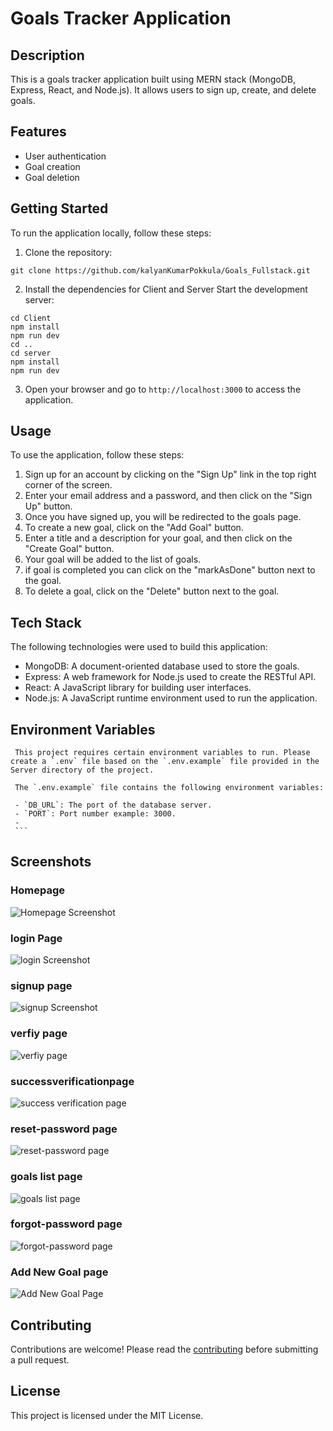 # Goals Tracker Application

## Description

This is a goals tracker application built using MERN stack (MongoDB, Express, React, and Node.js). It allows users to sign up, create, and delete goals.

## Features

- User authentication
- Goal creation
- Goal deletion

## Getting Started

To run the application locally, follow these steps:

1. Clone the repository:

```
git clone https://github.com/kalyanKumarPokkula/Goals_Fullstack.git
```

2. Install the dependencies for Client and Server Start the development server:

```
cd Client
npm install
npm run dev
cd ..
cd server
npm install
npm run dev
```

3. Open your browser and go to `http://localhost:3000` to access the application.

## Usage

To use the application, follow these steps:

1. Sign up for an account by clicking on the "Sign Up" link in the top right corner of the screen.
2. Enter your email address and a password, and then click on the "Sign Up" button.
3. Once you have signed up, you will be redirected to the goals page.
4. To create a new goal, click on the "Add Goal" button.
5. Enter a title and a description for your goal, and then click on the "Create Goal" button.
6. Your goal will be added to the list of goals.
7. if goal is completed you can click on the "markAsDone" button next to the goal.
8. To delete a goal, click on the "Delete" button next to the goal.

## Tech Stack

The following technologies were used to build this application:

- MongoDB: A document-oriented database used to store the goals.
- Express: A web framework for Node.js used to create the RESTful API.
- React: A JavaScript library for building user interfaces.
- Node.js: A JavaScript runtime environment used to run the application.

## Environment Variables

     This project requires certain environment variables to run. Please create a `.env` file based on the `.env.example` file provided in the Server directory of the project.

     The `.env.example` file contains the following environment variables:

     - `DB_URL`: The port of the database server.
     - `PORT`: Port number example: 3000.
     -
     ```

## Screenshots

### Homepage

![Homepage Screenshot](pics/landingpage.png)

### login Page

![login Screenshot](pics/loginpage.png)

### signup page

![signup Screenshot](pics/signuppage.png)

### verfiy page

![verfiy page](pics/verify%20page.png)

### successverificationpage

![success verification page](pics/successverificationPage.png)

### reset-password page

![reset-password page](pics/reset-passwordPage.png)

### goals list page

![goals list page](pics/goallistPage.png)

### forgot-password page

![forgot-password page](pics/forgot-passwordPage.png)

### Add New Goal page

![Add New Goal Page](pics/addnewGoalPage.png)

## Contributing

Contributions are welcome! Please read the [contributing](https://github.com/kalyanKumarPokkula/Goals_Fullstack) before submitting a pull request.

## License

This project is licensed under the MIT License.

